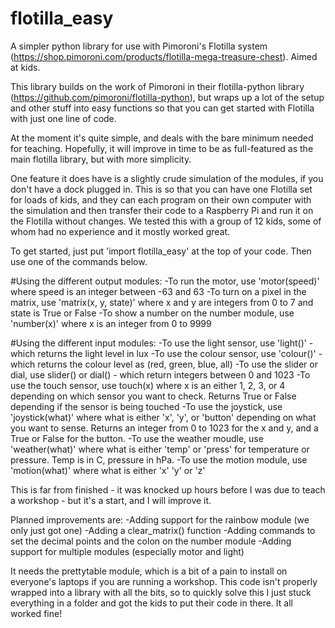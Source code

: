 # flotilla_easy
A simpler python library for use with Pimoroni's Flotilla system (https://shop.pimoroni.com/products/flotilla-mega-treasure-chest). Aimed at kids. 

This library builds on the work of Pimoroni in their flotilla-python library (https://github.com/pimoroni/flotilla-python), but wraps up a lot of the setup and other stuff into easy functions so that you can get started with Flotilla with just one line of code.

At the moment it's quite simple, and deals with the bare minimum needed for teaching. Hopefully, it will improve in time to be as full-featured as the main flotilla library, but with more simplicity. 

One feature it does have is a slightly crude simulation of the modules, if you don't have a dock plugged in. This is so that you can have one Flotilla set for loads of kids, and they can each program on their own computer with the simulation and then transfer their code to a Raspberry Pi and run it on the Flotilla without changes. We tested this with a group of 12 kids, some of whom had no experience and it mostly worked great. 

To get started, just put 'import flotilla_easy' at the top of your code. Then use one of the commands below. 

#Using the different output modules:
 -To run the motor, use 'motor(speed)' where speed is an integer between -63 and 63
 -To turn on a pixel in the matrix, use 'matrix(x, y, state)' where x and y are integers from 0 to 7 and state is True or False
 -To show a number on the number module, use 'number(x)' where x is an integer from 0 to 9999
 
 
#Using the different input modules:
-To use the light sensor, use 'light()' - which returns the light level in lux
-To use the colour sensor, use 'colour()' - which returns the colour level as (red, green, blue, all)
-To use the slider or dial, use slider() or dial() - which return integers between 0 and 1023
-To use the touch sensor, use touch(x) where x is an either 1, 2, 3, or 4 depending on which sensor you want to check. Returns True or      False depending if the sensor is being touched
-To use the joystick, use 'joystick(what)' where what is either 'x', 'y', or 'button' depending on what you want to sense. Returns an integer from 0 to 1023 for the x and y, and a True or False for the button.
-To use the weather moudle, use 'weather(what)' where what is either 'temp' or 'press' for temperature or pressure. Temp is in C, pressure in hPa. 
-To use the motion module, use 'motion(what)' where what is either 'x' 'y' or 'z'
 
 
This is far from finished - it was knocked up hours before I was due to teach a workshop - but it's a start, and I will improve it. 

Planned improvements are:
-Adding support for the rainbow module (we only just got one)
-Adding a clear_matrix() function
-Adding commands to set the decimal points and the colon on the number module
-Adding support for multiple modules (especially motor and light)


It needs the prettytable module, which is a bit of a pain to install on everyone's laptops if you are running a workshop. This code isn't properly wrapped into a library with all the bits, so to quickly solve this I just stuck everything in a folder and got the kids to put their code in there. It all worked fine!
